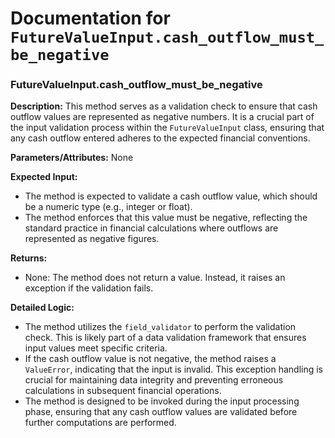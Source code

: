 # Documentation for `FutureValueInput.cash_outflow_must_be_negative`

### FutureValueInput.cash_outflow_must_be_negative

**Description:**
This method serves as a validation check to ensure that cash outflow values are represented as negative numbers. It is a crucial part of the input validation process within the `FutureValueInput` class, ensuring that any cash outflow entered adheres to the expected financial conventions.

**Parameters/Attributes:**
None

**Expected Input:**
- The method is expected to validate a cash outflow value, which should be a numeric type (e.g., integer or float).
- The method enforces that this value must be negative, reflecting the standard practice in financial calculations where outflows are represented as negative figures.

**Returns:**
- None: The method does not return a value. Instead, it raises an exception if the validation fails.

**Detailed Logic:**
- The method utilizes the `field_validator` to perform the validation check. This is likely part of a data validation framework that ensures input values meet specific criteria.
- If the cash outflow value is not negative, the method raises a `ValueError`, indicating that the input is invalid. This exception handling is crucial for maintaining data integrity and preventing erroneous calculations in subsequent financial operations.
- The method is designed to be invoked during the input processing phase, ensuring that any cash outflow values are validated before further computations are performed.